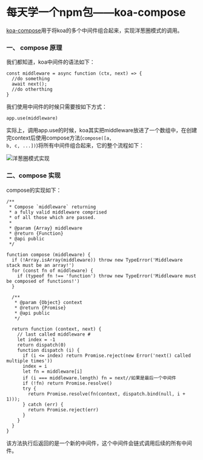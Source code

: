 # 每天学一个npm包——koa-compose
<a href="https://www.npmjs.com/package/koa-compose">koa-compose</a>用于将koa的多个中间件组合起来，实现洋葱圈模式的调用。

### 一、 compose 原理

我们都知道，koa中间件的语法如下：

	const middleware = async function (ctx, next) => {
	  //do something
	  await next();
	  //do otherthing
	}
	
我们使用中间件的时候只需要按如下方式：

	app.use(middleware)
	
实际上，调用app.use的时候，koa其实把middleware放进了一个数组中，在创建完context后使用compose方法(<code>compose([a, b, c, ...])</code>)将所有中间件组合起来，它的整个流程如下：

![洋葱圈模式实现](https://mmbiz.qpic.cn/mmbiz_png/XsgEbl9EdmnXs5QOVb2UibGYOvO25X5dQE5srpUZK19DWHTfg0xJ8kOzEdiaiboicFwDqFk98EsStlgU6N09StkOVw/0?wx_fmt=png '洋葱圈模式实现')

### 二、compose 实现
compose的实现如下：

	/**
	 * Compose `middleware` returning
	 * a fully valid middleware comprised
	 * of all those which are passed.
	 *
	 * @param {Array} middleware
	 * @return {Function}
	 * @api public
	 */
	
	function compose (middleware) {
	  if (!Array.isArray(middleware)) throw new TypeError('Middleware stack must be an array!')
	  for (const fn of middleware) {
	    if (typeof fn !== 'function') throw new TypeError('Middleware must be composed of functions!')
	  }
	
	  /**
	   * @param {Object} context
	   * @return {Promise}
	   * @api public
	   */
	
	  return function (context, next) {
	    // last called middleware #
	    let index = -1
	    return dispatch(0)
	    function dispatch (i) {
	      if (i <= index) return Promise.reject(new Error('next() called multiple times'))
	      index = i
	      let fn = middleware[i]
	      if (i === middleware.length) fn = next//如果是最后一个中间件
	      if (!fn) return Promise.resolve()
	      try {
	        return Promise.resolve(fn(context, dispatch.bind(null, i + 1)));
	      } catch (err) {
	        return Promise.reject(err)
	      }
	    }
	  }
	}
	
该方法执行后返回的是一个新的中间件，这个中间件会链式调用后续的所有中间件。




